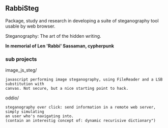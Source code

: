 ## RabbiSteg

Package, study and research in developing a suite of steganography tool usable by web browser.

Steganography: The art of the hidden writing. 

**In memorial of Len 'Rabbi' Sassaman, cypherpunk**

### sub projects

image_js_steg/

    javascript performing image steganography, using FileReader and a LSB substitution with
    canvas. Not secure, but a nice starting point to hack.

oddio/

    steganography over click: send information in a remote web server, simply simulating 
    an user who's navigating into. 
    (contain an interestig concept of: dynamic recurisive dictionary")
